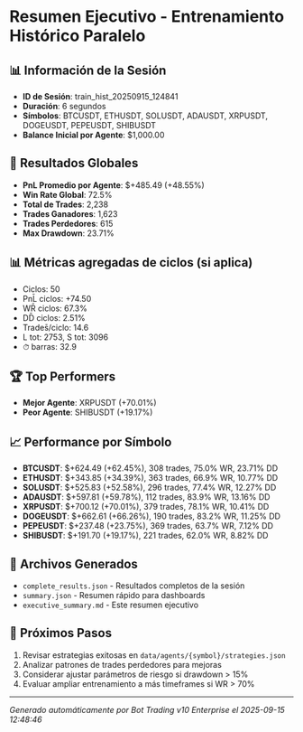 # Resumen Ejecutivo - Entrenamiento Histórico Paralelo

## 📊 Información de la Sesión
- **ID de Sesión**: train_hist_20250915_124841
- **Duración**: 6 segundos
- **Símbolos**: BTCUSDT, ETHUSDT, SOLUSDT, ADAUSDT, XRPUSDT, DOGEUSDT, PEPEUSDT, SHIBUSDT
- **Balance Inicial por Agente**: $1,000.00

## 🎯 Resultados Globales
- **PnL Promedio por Agente**: $+485.49 (+48.55%)
- **Win Rate Global**: 72.5%
- **Total de Trades**: 2,238
- **Trades Ganadores**: 1,623
- **Trades Perdedores**: 615
- **Max Drawdown**: 23.71%

## 📊 Métricas agregadas de ciclos (si aplica)
- Ciclos: 50
- PnL̄ ciclos: +74.50
- WR̄ ciclos: 67.3%
- DD̄ ciclos: 2.51%
- Trades̄/ciclo: 14.6
- L tot: 2753, S tot: 3096
- ⏱̄ barras: 32.9


## 🏆 Top Performers
- **Mejor Agente**: XRPUSDT (+70.01%)
- **Peor Agente**: SHIBUSDT (+19.17%)

## 📈 Performance por Símbolo
- **BTCUSDT**: $+624.49 (+62.45%), 308 trades, 75.0% WR, 23.71% DD
- **ETHUSDT**: $+343.85 (+34.39%), 363 trades, 66.9% WR, 10.77% DD
- **SOLUSDT**: $+525.83 (+52.58%), 296 trades, 77.4% WR, 12.27% DD
- **ADAUSDT**: $+597.81 (+59.78%), 112 trades, 83.9% WR, 13.16% DD
- **XRPUSDT**: $+700.12 (+70.01%), 379 trades, 78.1% WR, 10.41% DD
- **DOGEUSDT**: $+662.61 (+66.26%), 190 trades, 83.2% WR, 11.25% DD
- **PEPEUSDT**: $+237.48 (+23.75%), 369 trades, 63.7% WR, 7.12% DD
- **SHIBUSDT**: $+191.70 (+19.17%), 221 trades, 62.0% WR, 8.82% DD

## 📁 Archivos Generados
- `complete_results.json` - Resultados completos de la sesión
- `summary.json` - Resumen rápido para dashboards
- `executive_summary.md` - Este resumen ejecutivo

## 🎯 Próximos Pasos
1. Revisar estrategias exitosas en `data/agents/{symbol}/strategies.json`
2. Analizar patrones de trades perdedores para mejoras
3. Considerar ajustar parámetros de riesgo si drawdown > 15%
4. Evaluar ampliar entrenamiento a más timeframes si WR > 70%

---
*Generado automáticamente por Bot Trading v10 Enterprise el 2025-09-15 12:48:46*
